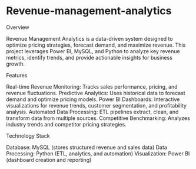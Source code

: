 # Revenue-management-analytics
Overview

Revenue Management Analytics is a data-driven system designed to optimize pricing strategies, forecast demand, and maximize revenue. This project leverages Power BI, MySQL, and Python to analyze key revenue metrics, identify trends, and provide actionable insights for business growth.

Features

Real-time Revenue Monitoring: Tracks sales performance, pricing, and revenue fluctuations.
Predictive Analytics: Uses historical data to forecast demand and optimize pricing models.
Power BI Dashboards: Interactive visualizations for revenue trends, customer segmentation, and profitability analysis.
Automated Data Processing: ETL pipelines extract, clean, and transform data from multiple sources.
Competitive Benchmarking: Analyzes industry trends and competitor pricing strategies.

Technology Stack

Database: MySQL (stores structured revenue and sales data)
Data Processing: Python (ETL, analytics, and automation)
Visualization: Power BI (dashboard creation and reporting)
